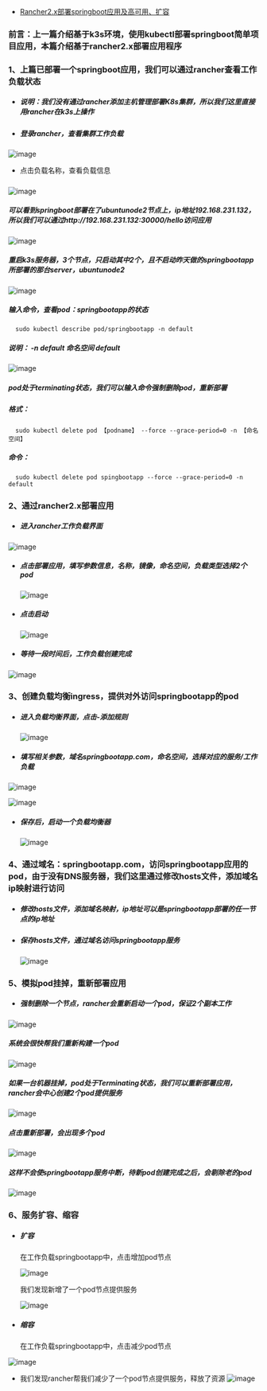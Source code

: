 - [Rancher2.x部署springboot应用及高可用、扩容](https://www.cnblogs.com/kunwn/p/15414191.html)

### 前言：上一篇介绍基于k3s环境，使用kubectl部署springboot简单项目应用，本篇介绍基于rancher2.x部署应用程序

### 1、上篇已部署一个springboot应用，我们可以通过rancher查看工作负载状态

- ##### 说明：我们没有通过rancher添加主机管理部署K8s集群，所以我们这里直接用rancher在k3s上操作

- ##### 登录rancher，查看集群工作负载

![image](https://img2020.cnblogs.com/blog/248637/202110/248637-20211016141404598-1274507253.png)

- 点击负载名称，查看负载信息

##### 

![image](https://img2020.cnblogs.com/blog/248637/202110/248637-20211016141510181-2054012988.png)

##### 可以看到springboot部署在了ubuntunode2节点上，ip地址192.168.231.132，所以我们可以通过http://192.168.231.132:30000/hello访问应用

![image](https://img2020.cnblogs.com/blog/248637/202110/248637-20211016141841027-2039533500.png)

##### 重启k3s服务器，3个节点，只启动其中2个，且不启动昨天做的springbootapp所部署的那台server，ubuntunode2

![image](https://img2020.cnblogs.com/blog/248637/202110/248637-20211016142648041-1619724962.png)

##### 输入命令，查看pod：springbootapp的状态

```
  sudo kubectl describe pod/springbootapp -n default
```

##### 说明： -n default   命名空间 default

![image](https://img2020.cnblogs.com/blog/248637/202110/248637-20211016145155332-836943761.png)

##### pod处于terminating状态，我们可以输入命令强制删除pod，重新部署

##### 格式：

```
  sudo kubectl delete pod 【podname】 --force --grace-period=0 -n 【命名空间】
```

##### 命令：

```
  sudo kubectl delete pod spingbootapp --force --grace-period=0 -n default
```

### 2、通过rancher2.x部署应用

- ##### 进入rancher工作负载界面

![image](https://img2020.cnblogs.com/blog/248637/202110/248637-20211016145938606-1792455562.png)

- ##### 点击部署应用，填写参数信息，名称，镜像，命名空间，负载类型选择2个pod

  ![image](https://img2020.cnblogs.com/blog/248637/202110/248637-20211016150354481-1318019543.png)

- ##### 点击启动

  ![image](https://img2020.cnblogs.com/blog/248637/202110/248637-20211016150510341-1820256763.png)

- ##### 等待一段时间后，工作负载创建完成

![image](https://img2020.cnblogs.com/blog/248637/202110/248637-20211016150548982-329242088.png)

### 3、创建负载均衡ingress，提供对外访问springbootapp的pod

- ##### 进入负载均衡界面，点击-添加规则

  ![image](https://img2020.cnblogs.com/blog/248637/202110/248637-20211016152925430-1768145812.png)

- ##### 填写相关参数，域名springbootapp.com，命名空间，选择对应的服务/工作负载

![image](https://img2020.cnblogs.com/blog/248637/202110/248637-20211016153025139-1596620244.png)

![image](https://img2020.cnblogs.com/blog/248637/202110/248637-20211016153054819-964378756.png)

- ##### 保存后，启动一个负载均衡器

  ![image](https://img2020.cnblogs.com/blog/248637/202110/248637-20211016153151475-321914021.png)

### 4、通过域名：springbootapp.com，访问springbootapp应用的pod，由于没有DNS服务器，我们这里通过修改hosts文件，添加域名ip映射进行访问

- ##### 修改hosts文件，添加域名映射，ip地址可以是springbootapp部署的任一节点的ip地址

- ##### 保存hosts文件，通过域名访问springbootapp服务

  ![image](https://img2020.cnblogs.com/blog/248637/202110/248637-20211016153508666-538021799.png)

### 5、模拟pod挂掉，重新部署应用

- ##### 强制删除一个节点，rancher会重新启动一个pod，保证2个副本工作

![image](https://img2020.cnblogs.com/blog/248637/202110/248637-20211016154908705-723694326.png)

##### 系统会很快帮我们重新构建一个pod

![image](https://img2020.cnblogs.com/blog/248637/202110/248637-20211016154959214-990167199.png)

##### 如果一台机器挂掉，pod处于Terminating状态，我们可以重新部署应用，rancher会中心创建2个pod提供服务

![image](https://img2020.cnblogs.com/blog/248637/202110/248637-20211016155225905-163141449.png)

##### 点击重新部署，会出现多个pod

![image](https://img2020.cnblogs.com/blog/248637/202110/248637-20211016155257952-1126726723.png)

##### 这样不会使springbootapp服务中断，待新pod创建完成之后，会剔除老的pod

![image](https://img2020.cnblogs.com/blog/248637/202110/248637-20211016155440121-1516101191.png)

### 6、服务扩容、缩容

- ##### 扩容

  在工作负载springbootapp中，点击增加pod节点

  ![image](https://img2020.cnblogs.com/blog/248637/202110/248637-20211017221821181-1151620615.png)

  我们发现新增了一个pod节点提供服务

  ![image](https://img2020.cnblogs.com/blog/248637/202110/248637-20211017222004558-1376287889.png)

- ##### 缩容

  在工作负载springbootapp中，点击减少pod节点

![image](https://img2020.cnblogs.com/blog/248637/202110/248637-20211017222102954-1617834996.png)

- 我们发现rancher帮我们减少了一个pod节点提供服务，释放了资源
   ![image](https://img2020.cnblogs.com/blog/248637/202110/248637-20211017222149417-1491840268.png)